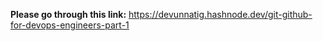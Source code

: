 **Please go through this link:**
https://devunnatig.hashnode.dev/git-github-for-devops-engineers-part-1
